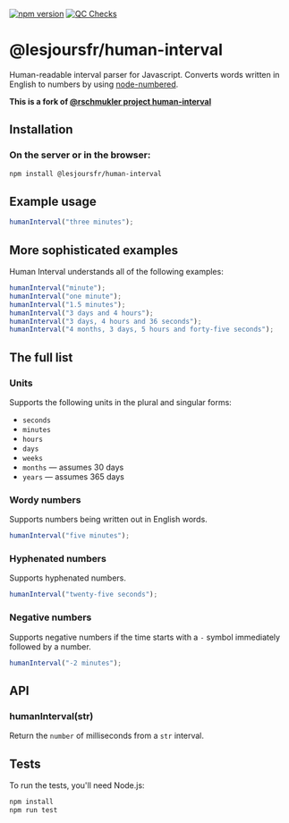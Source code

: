 [![npm version](https://badge.fury.io/js/@lesjoursfr%2Fhuman-interval.svg)](https://badge.fury.io/js/@lesjoursfr%2Fhuman-interval)
[![QC Checks](https://github.com/lesjoursfr/human-interval/actions/workflows/quality-control.yml/badge.svg)](https://github.com/lesjoursfr/human-interval/actions/workflows/quality-control.yml)

# @lesjoursfr/human-interval

Human-readable interval parser for Javascript.
Converts words written in English to numbers by using [node-numbered](https://github.com/blakeembrey/node-numbered).

**This is a fork of [@rschmukler project human-interval](https://github.com/agenda/human-interval)**

## Installation

### On the server or in the browser:

```bash
npm install @lesjoursfr/human-interval
```

## Example usage

```js
humanInterval("three minutes");
```

## More sophisticated examples

Human Interval understands all of the following examples:

```js
humanInterval("minute");
humanInterval("one minute");
humanInterval("1.5 minutes");
humanInterval("3 days and 4 hours");
humanInterval("3 days, 4 hours and 36 seconds");
humanInterval("4 months, 3 days, 5 hours and forty-five seconds");
```

## The full list

### Units

Supports the following units in the plural and singular forms:

-   `seconds`
-   `minutes`
-   `hours`
-   `days`
-   `weeks`
-   `months` — assumes 30 days
-   `years` — assumes 365 days

### Wordy numbers

Supports numbers being written out in English words.

```js
humanInterval("five minutes");
```

### Hyphenated numbers

Supports hyphenated numbers.

```js
humanInterval("twenty-five seconds");
```

### Negative numbers

Supports negative numbers if the time starts with a `-` symbol immediately followed by a number.

```js
humanInterval("-2 minutes");
```

## API

### humanInterval(str)

Return the `number` of milliseconds from a `str` interval.

## Tests

To run the tests, you'll need Node.js:

```bash
npm install
npm run test
```

